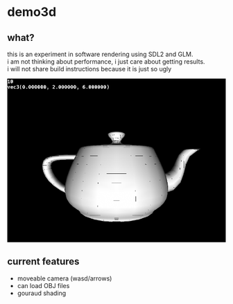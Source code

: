 # demo3d

## what?

this is an experiment in software rendering using SDL2 and GLM.  
i am not thinking about performance, i just care about getting results.  
i will not share build instructions because it is just so ugly

![AAA](assets/smooth.png)

## current features

- moveable camera (wasd/arrows)
- can load OBJ files
- gouraud shading